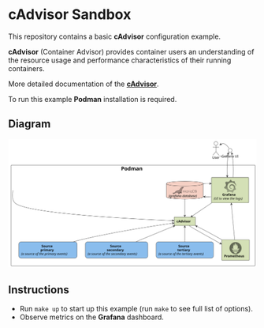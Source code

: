 # cAdvisor Sandbox

This repository contains a basic **cAdvisor** configuration example.

**cAdvisor** (Container Advisor) provides container users an understanding of the resource usage and 
performance characteristics of their running containers.

More detailed documentation of the **[cAdvisor](https://github.com/google/cadvisor)**.

To run this example **Podman** installation is required.

## Diagram

![](diagram/flow.svg)

## Instructions

- Run `make up` to start up this example (run `make` to see full list of options).
- Observe metrics on the **Grafana** dashboard.
